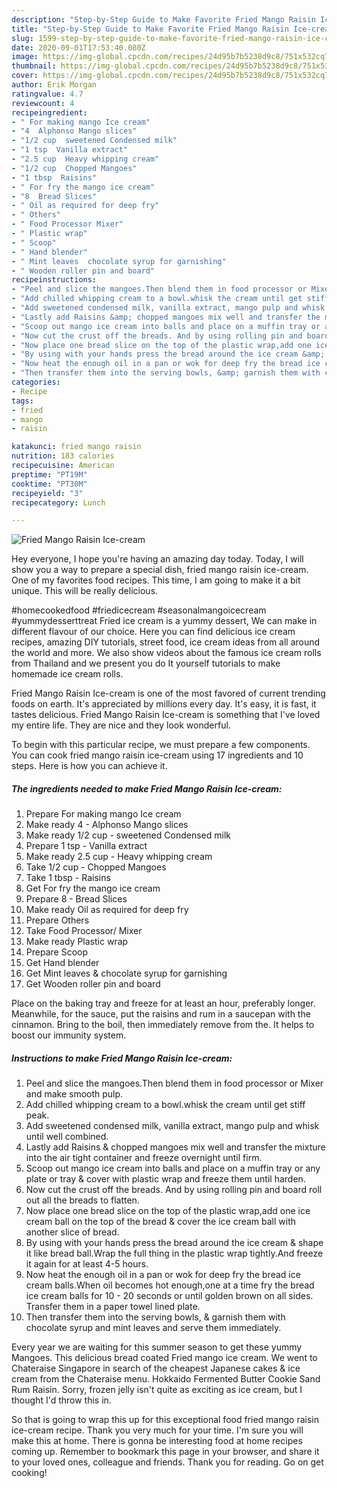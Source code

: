 ```yaml
---
description: "Step-by-Step Guide to Make Favorite Fried Mango Raisin Ice-cream"
title: "Step-by-Step Guide to Make Favorite Fried Mango Raisin Ice-cream"
slug: 1599-step-by-step-guide-to-make-favorite-fried-mango-raisin-ice-cream
date: 2020-09-01T17:53:40.080Z
image: https://img-global.cpcdn.com/recipes/24d95b7b5238d9c8/751x532cq70/fried-mango-raisin-ice-cream-recipe-main-photo.jpg
thumbnail: https://img-global.cpcdn.com/recipes/24d95b7b5238d9c8/751x532cq70/fried-mango-raisin-ice-cream-recipe-main-photo.jpg
cover: https://img-global.cpcdn.com/recipes/24d95b7b5238d9c8/751x532cq70/fried-mango-raisin-ice-cream-recipe-main-photo.jpg
author: Erik Morgan
ratingvalue: 4.7
reviewcount: 4
recipeingredient:
- " For making mango Ice cream"
- "4  Alphonso Mango slices"
- "1/2 cup  sweetened Condensed milk"
- "1 tsp  Vanilla extract"
- "2.5 cup  Heavy whipping cream"
- "1/2 cup  Chopped Mangoes"
- "1 tbsp  Raisins"
- " For fry the mango ice cream"
- "8  Bread Slices"
- " Oil as required for deep fry"
- " Others"
- " Food Processor Mixer"
- " Plastic wrap"
- " Scoop"
- " Hand blender"
- " Mint leaves  chocolate syrup for garnishing"
- " Wooden roller pin and board"
recipeinstructions:
- "Peel and slice the mangoes.Then blend them in food processor or Mixer and make smooth pulp."
- "Add chilled whipping cream to a bowl.whisk the cream until get stiff peak."
- "Add sweetened condensed milk, vanilla extract, mango pulp and whisk until well combined."
- "Lastly add Raisins &amp; chopped mangoes mix well and transfer the mixture into the air tight container and freeze overnight until firm."
- "Scoop out mango ice cream into balls and place on a muffin tray or any plate or tray &amp; cover with plastic wrap and freeze them until harden."
- "Now cut the crust off the breads. And by using rolling pin and board roll out all the breads to flatten."
- "Now place one bread slice on the top of the plastic wrap,add one ice cream ball on the top of the bread &amp; cover the ice cream ball with another slice of bread."
- "By using with your hands press the bread around the ice cream &amp; shape it like bread ball.Wrap the full thing in the plastic wrap tightly.And freeze it again for at least 4-5 hours."
- "Now heat the enough oil in a pan or wok for deep fry the bread ice cream balls.When oil becomes hot enough,one at a time fry the bread ice cream balls for 10 - 20 seconds or until golden brown on all sides. Transfer them in a paper towel lined plate."
- "Then transfer them into the serving bowls, &amp; garnish them with chocolate syrup and mint leaves and serve them immediately."
categories:
- Recipe
tags:
- fried
- mango
- raisin

katakunci: fried mango raisin 
nutrition: 183 calories
recipecuisine: American
preptime: "PT19M"
cooktime: "PT30M"
recipeyield: "3"
recipecategory: Lunch

---
```



![Fried Mango Raisin Ice-cream](https://img-global.cpcdn.com/recipes/24d95b7b5238d9c8/751x532cq70/fried-mango-raisin-ice-cream-recipe-main-photo.jpg)

Hey everyone, I hope you're having an amazing day today. Today, I will show you a way to prepare a special dish, fried mango raisin ice-cream. One of my favorites food recipes. This time, I am going to make it a bit unique. This will be really delicious.

#homecookedfood #friedicecream #seasonalmangoicecream #yummydesserttreat Fried ice cream is a yummy dessert, We can make in different flavour of our choice. Here you can find delicious ice cream recipes, amazing DIY tutorials, street food, ice cream ideas from all around the world and more. We also show videos about the famous ice cream rolls from Thailand and we present you do It yourself tutorials to make homemade ice cream rolls.

Fried Mango Raisin Ice-cream is one of the most favored of current trending foods on earth. It's appreciated by millions every day. It's easy, it is fast, it tastes delicious. Fried Mango Raisin Ice-cream is something that I've loved my entire life. They are nice and they look wonderful.


To begin with this particular recipe, we must prepare a few components. You can cook fried mango raisin ice-cream using 17 ingredients and 10 steps. Here is how you can achieve it.

<!--inarticleads1-->

##### The ingredients needed to make Fried Mango Raisin Ice-cream:

1. Prepare  For making mango Ice cream
1. Make ready 4 - Alphonso Mango slices
1. Make ready 1/2 cup - sweetened Condensed milk
1. Prepare 1 tsp - Vanilla extract
1. Make ready 2.5 cup - Heavy whipping cream
1. Take 1/2 cup - Chopped Mangoes
1. Take 1 tbsp - Raisins
1. Get  For fry the mango ice cream
1. Prepare 8 - Bread Slices
1. Make ready  Oil as required for deep fry
1. Prepare  Others
1. Take  Food Processor/ Mixer
1. Make ready  Plastic wrap
1. Prepare  Scoop
1. Get  Hand blender
1. Get  Mint leaves &amp; chocolate syrup for garnishing
1. Get  Wooden roller pin and board


Place on the baking tray and freeze for at least an hour, preferably longer. Meanwhile, for the sauce, put the raisins and rum in a saucepan with the cinnamon. Bring to the boil, then immediately remove from the. It helps to boost our immunity system. 

<!--inarticleads2-->

##### Instructions to make Fried Mango Raisin Ice-cream:

1. Peel and slice the mangoes.Then blend them in food processor or Mixer and make smooth pulp.
1. Add chilled whipping cream to a bowl.whisk the cream until get stiff peak.
1. Add sweetened condensed milk, vanilla extract, mango pulp and whisk until well combined.
1. Lastly add Raisins &amp; chopped mangoes mix well and transfer the mixture into the air tight container and freeze overnight until firm.
1. Scoop out mango ice cream into balls and place on a muffin tray or any plate or tray &amp; cover with plastic wrap and freeze them until harden.
1. Now cut the crust off the breads. And by using rolling pin and board roll out all the breads to flatten.
1. Now place one bread slice on the top of the plastic wrap,add one ice cream ball on the top of the bread &amp; cover the ice cream ball with another slice of bread.
1. By using with your hands press the bread around the ice cream &amp; shape it like bread ball.Wrap the full thing in the plastic wrap tightly.And freeze it again for at least 4-5 hours.
1. Now heat the enough oil in a pan or wok for deep fry the bread ice cream balls.When oil becomes hot enough,one at a time fry the bread ice cream balls for 10 - 20 seconds or until golden brown on all sides. Transfer them in a paper towel lined plate.
1. Then transfer them into the serving bowls, &amp; garnish them with chocolate syrup and mint leaves and serve them immediately.


Every year we are waiting for this summer season to get these yummy Mangoes. This delicious bread coated Fried mango ice cream. We went to Chateraise Singapore in search of the cheapest Japanese cakes &amp; ice cream from the Chateraise menu. Hokkaido Fermented Butter Cookie Sand Rum Raisin. Sorry, frozen jelly isn&#39;t quite as exciting as ice cream, but I thought I&#39;d throw this in. 

So that is going to wrap this up for this exceptional food fried mango raisin ice-cream recipe. Thank you very much for your time. I'm sure you will make this at home. There is gonna be interesting food at home recipes coming up. Remember to bookmark this page in your browser, and share it to your loved ones, colleague and friends. Thank you for reading. Go on get cooking!
